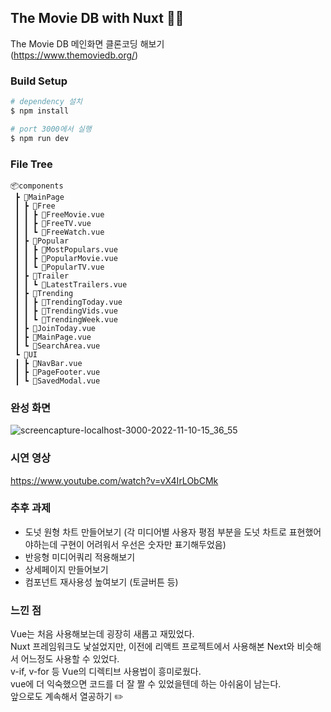 ## The Movie DB with Nuxt 🧚‍♀️

The Movie DB 메인화면 클론코딩 해보기 <br/>
(https://www.themoviedb.org/)

### Build Setup

```bash
# dependency 설치
$ npm install

# port 3000에서 실행
$ npm run dev
```

### File Tree

```
📦components
 ┣ 📂MainPage
 ┃ ┣ 📂Free
 ┃ ┃ ┣ 📜FreeMovie.vue
 ┃ ┃ ┣ 📜FreeTV.vue
 ┃ ┃ ┗ 📜FreeWatch.vue
 ┃ ┣ 📂Popular
 ┃ ┃ ┣ 📜MostPopulars.vue
 ┃ ┃ ┣ 📜PopularMovie.vue
 ┃ ┃ ┗ 📜PopularTV.vue
 ┃ ┣ 📂Trailer
 ┃ ┃ ┗ 📜LatestTrailers.vue
 ┃ ┣ 📂Trending
 ┃ ┃ ┣ 📜TrendingToday.vue
 ┃ ┃ ┣ 📜TrendingVids.vue
 ┃ ┃ ┗ 📜TrendingWeek.vue
 ┃ ┣ 📜JoinToday.vue
 ┃ ┣ 📜MainPage.vue
 ┃ ┗ 📜SearchArea.vue
 ┗ 📂UI
 ┃ ┣ 📜NavBar.vue
 ┃ ┣ 📜PageFooter.vue
 ┃ ┗ 📜SavedModal.vue
```

### 완성 화면
![screencapture-localhost-3000-2022-11-10-15_36_55](https://user-images.githubusercontent.com/102015738/201018660-424eb32e-d767-429c-a5ab-7c676db9caf1.png)

### 시연 영상
https://www.youtube.com/watch?v=vX4IrLObCMk 

### 추후 과제
- 도넛 원형 차트 만들어보기
(각 미디어별 사용자 평점 부분을 도넛 차트로 표현했어야하는데 구현이 어려워서 우선은 숫자만 표기해두었음)
- 반응형 미디어쿼리 적용해보기
- 상세페이지 만들어보기
- 컴포넌트 재사용성 높여보기 (토글버튼 등)

### 느낀 점
Vue는 처음 사용해보는데 굉장히 새롭고 재밌었다. <br/>
Nuxt 프레임워크도 낯설었지만, 이전에 리액트 프로젝트에서 사용해본 Next와 비슷해서 어느정도 사용할 수 있었다. <br/>
v-if, v-for 등 Vue의 디렉티브 사용법이 흥미로웠다. <br/>
vue에 더 익숙했으면 코드를 더 잘 짤 수 있었을텐데 하는 아쉬움이 남는다. <br/>
앞으로도 계속해서 열공하기 ✏️
